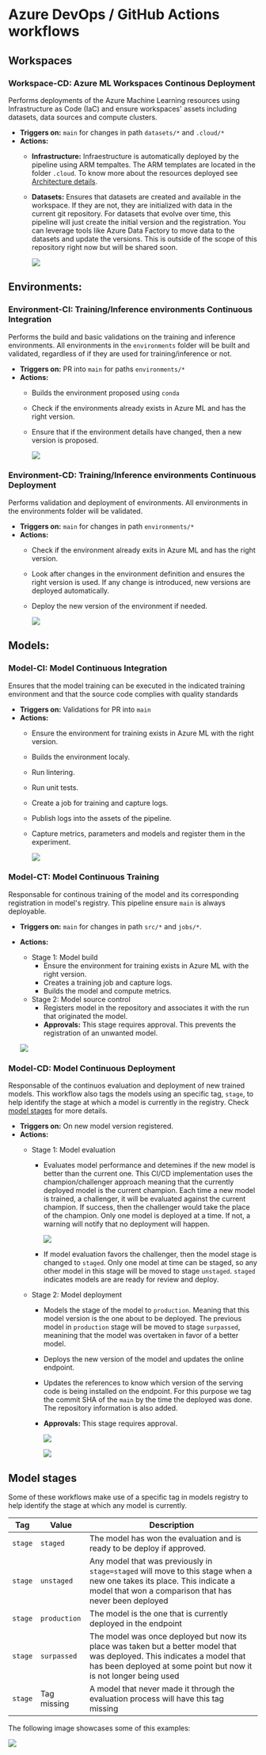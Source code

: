 # Azure DevOps / GitHub Actions workflows

## Workspaces

### Workspace-CD: Azure ML Workspaces Continous Deployment

Performs deployments of the Azure Machine Learning resources using Infrastructure as Code (IaC) and ensure workspaces' assets including datasets, data sources and compute clusters.

- **Triggers on:** `main` for changes in path `datasets/*` and `.cloud/*`
- **Actions:**
    - **Infrastructure:** Infraestructure is automatically deployed by the pipeline using ARM tempaltes. The ARM templates are located in the folder `.cloud`. To know more about the resources deployed see [Architecture details](docs/architecture.md).
    - **Datasets:** Ensures that datasets are created and available in the workspace. If they are not, they are initialized with data in the current git repository. For datasets that evolve over time, this pipeline will just create the initial version and the registration. You can leverage tools like Azure Data Factory to move data to the datasets and update the versions. This is outside of the scope of this repository right now but will be shared soon.

        ![](assets/github-workspace-cd.png)


## Environments:

### Environment-CI: Training/Inference environments Continuous Integration

Performs the build and basic validations on the training and inference environments. All environments in the `environments` folder will be built and validated, regardless of if they are used for training/inference or not.

- **Triggers on:** PR into `main` for paths `environments/*`
- **Actions:**
    - Builds the environment proposed using `conda`
    - Check if the environments already exists in Azure ML and has the right version.
    - Ensure that if the environment details have changed, then a new version is proposed.

        ![](assets/github-environment-ci.png)

### Environment-CD: Training/Inference environments Continuous Deployment

Performs validation and deployment of environments. All environments in the environments folder will be validated.

- **Triggers on:** `main` for changes in path `environments/*`
- **Actions:**
    - Check if the environment already exits in Azure ML and has the right version.
    - Look after changes in the environment definition and ensures the right version is used. If any change is introduced, new versions are deployed automatically.
    - Deploy the new version of the environment if needed.

        ![](/assets/github-environment-cd.png)

## Models:

### Model-CI: Model Continuous Integration

Ensures that the model training can be executed in the indicated training environment and that the source code complies with quality standards

- **Triggers on:** Validations for PR into `main`
- **Actions:**
    - Ensure the environment for training exists in Azure ML with the right version.
    - Builds the environment localy.
    - Run lintering.
    - Run unit tests.
    - Create a job for training and capture logs.
    - Publish logs into the assets of the pipeline.
    - Capture metrics, parameters and models and register them in the experiment.

        ![](assets/github-model-ci.png)

### Model-CT: Model Continuous Training

Responsable for continous training of the model and its corresponding registration in model's registry. This pipeline ensure `main` is always deployable. 

- **Triggers on:** `main` for changes in path `src/*` and `jobs/*`.
- **Actions:**
    - Stage 1: Model build
        - Ensure the environment for training exists in Azure ML with the right version.
        - Creates a training job and capture logs.
        - Builds the model and compute metrics.
    - Stage 2: Model source control
        - Registers model in the repository and associates it with the run that originated the model.
        - **Approvals:** This stage requires approval. This prevents the registration of an unwanted model.

    ![](assets/model-ci-ct.png)

### Model-CD: Model Continuous Deployment

Responsable of the continuos evaluation and deployment of new trained models. This workflow also tags the models using an specific tag, `stage`, to help identify the stage at which a model is currently in the registry. Check [model stages](#model-stages) for more details.

- **Triggers on:** On new model version registered.
- **Actions:**
    - Stage 1: Model evaluation
        - Evaluates model performance and detemines if the new model is better than the current one. This CI/CD implementation uses the champion/challenger approach meaning that the currently deployed model is the current champion. Each time a new model is trained, a challenger, it will be evaluated against the current champion. If success, then the challenger would take the place of the champion. Only one model is deployed at a time. If not, a warning will notify that no deployment will happen.

            ![](assets/github-model-cd-eval.png)

        - If model evaluation favors the challenger, then the model stage is changed to `staged`. Only one model at time can be staged, so any other model in this stage will be moved to stage `unstaged`. `staged` indicates models are are ready for review and deploy.

    - Stage 2: Model deployment
        - Models the stage of the model to `production`. Meaning that this model version is the one about to be deployed. The previous model in `production` stage will be moved to stage `surpassed`, meanining that the model was overtaken in favor of a better model.
        - Deploys the new version of the model and updates the online endpoint.
        - Updates the references to know which version of the serving code is being installed on the endpoint. For this purpose we tag the commit SHA of the `main` by the time the deployed was done. The repository information is also added.
        - **Approvals:** This stage requires approval.

            ![](assets/deployment-ci-cd.png)

            ![](assets/deployment-tags.png)

## Model stages

Some of these workflows make use of a specific tag in models registry to help identify the stage at which any model is currently.

| Tag       | Value        | Description                                                             |
|-----------|--------------|-------------------------------------------------------------------------|
| `stage`   | `staged`     | The model has won the evaluation and is ready to be deploy if approved. |
| `stage`   | `unstaged`   | Any model that was previously in `stage=staged` will move to this stage when a new one takes its place. This indicate a model that won a comparison that has never been deployed |
| `stage`   | `production` | The model is the one that is currently deployed in the endpoint         |
| `stage`   | `surpassed`  | The model was once deployed but now its place was taken but a better model that was deployed. This indicates a model that has been deployed at some point but now it is not longer being used |
| `stage`   | Tag missing  | A model that never made it through the evaluation process will have this tag missing |

The following image showcases some of this examples:

![](assets/model-registry-tags.png)